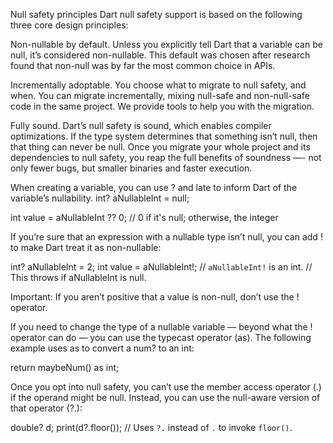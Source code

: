 
Null safety principles
Dart null safety support is based on the following three core design principles:

Non-nullable by default. Unless you explicitly tell Dart that a variable can be null, it’s considered non-nullable. This default was chosen after research found that non-null was by far the most common choice in APIs.

Incrementally adoptable. You choose what to migrate to null safety, and when. You can migrate incrementally, mixing null-safe and non-null-safe code in the same project. We provide tools to help you with the migration.

Fully sound. Dart’s null safety is sound, which enables compiler optimizations. If the type system determines that something isn’t null, then that thing can never be null. Once you migrate your whole project and its dependencies to null safety, you reap the full benefits of soundness —- not only fewer bugs, but smaller binaries and faster execution.

When creating a variable, you can use ? and late to inform Dart of the variable’s nullability.
int? aNullableInt = null;

int value = aNullableInt ?? 0; // 0 if it's null; otherwise, the integer


If you’re sure that an expression with a nullable type isn’t null, you can add ! to make Dart treat it as non-nullable:

int? aNullableInt = 2;
int value = aNullableInt!; // `aNullableInt!` is an int.
// This throws if aNullableInt is null.


 Important: If you aren’t positive that a value is non-null, don’t use the ! operator.
 
If you need to change the type of a nullable variable — beyond what the ! operator can do — you can use the typecast operator (as). The following example uses as to convert a num? to an int:

return maybeNum() as int;

Once you opt into null safety, you can’t use the member access operator (.) if the operand might be null. Instead, you can use the null-aware version of that operator (?.):

double? d;
print(d?.floor()); // Uses `?.` instead of `.` to invoke `floor()`.


 
